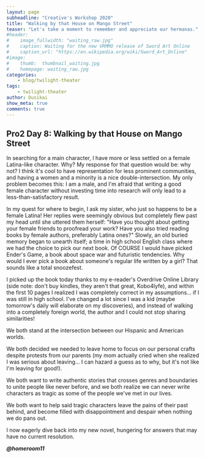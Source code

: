```yaml
---
layout: page
subheadline: "Creative's Workshop 2020"
title: "Walking by that House on Mango Street"
teaser: "Let's take a moment to remember and appreciate our hermanas."
#header:
#    image_fullwidth: "waiting_raw.jpg"
#    caption: Waiting for the new VRMMO release of Sword Art Online
#    caption_url: "https://en.wikipedia.org/wiki/Sword_Art_Online"
#image:
#    thumb:  thumbnail_waiting.jpg
#    homepage: waiting_raw.jpg
categories:
    - blog/twilight-theater
tags:
    - twilight-theater
author: Ousikai
show_meta: true
comments: true
---
```

## Pro2 Day 8: Walking by that House on Mango Street
In searching for a main character, I have more or less settled on a female Latina-like character. Why? My response for that question would be: why not? I think it's cool to have representation for less prominent communities, and having a women and a minority is a nice double-intersection. My only problem becomes this: I am a male, and I'm afraid that writing a good female character without investing time into research will only lead to a less-than-satisfactory result. 

In my quest for where to begin, I ask my sister, who just so happens to be a female Latina! Her replies were seemingly obvious but completely flew past my head until she uttered them herself: "Have you thought about getting your female friends to proofread your work? Have you also tried reading books by female authors, preferably Latina ones?" Slowly, an old buried memory began to unearth itself; a time in high school English class where we had the choice to pick our next book. Of COURSE I would have picked Ender's Game, a book about space war and futuristic tendencies. Why would I ever pick a book about someone's regular life written by a girl? That sounds like a total snoozefest. 

I picked up the book today thanks to my e-reader's Overdrive Online Library (side note: don't buy kindles, they aren't that great, Kobo4lyfe), and within the first 10 pages I realized I was completely correct in my assumptions... if I was still in high school. I've changed a lot since I was a kid (maybe tomorrow's daily will elaborate on my discoveries), and instead of walking into a completely foreign world, the author and I could not stop sharing similarities! 

We both stand at the intersection between our Hispanic and American worlds.

We both decided we needed to leave home to focus on our personal crafts despite protests from our parents (my mom actually cried when she realized I was serious about leaving... I can hazard a guess as to why, but it's not like I'm leaving for good!).

We both want to write authentic stories that crosses genres and boundaries to unite people like never before, and we both realize we can never write characters as tragic as some of the people we've met in our lives. 

We both want to help said tragic characters leave the pains of their past behind, and become filled with disappointment and despair when nothing we do pans out.

I now eagerly dive back into my new novel, hungering for answers that may have no current resolution. 

***@homeroom11***